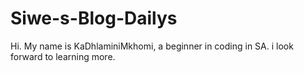 # Siwe-s-Blog-Dailys
Hi. My name is KaDhlaminiMkhomi, a beginner in coding in SA. i look forward to learning more.

